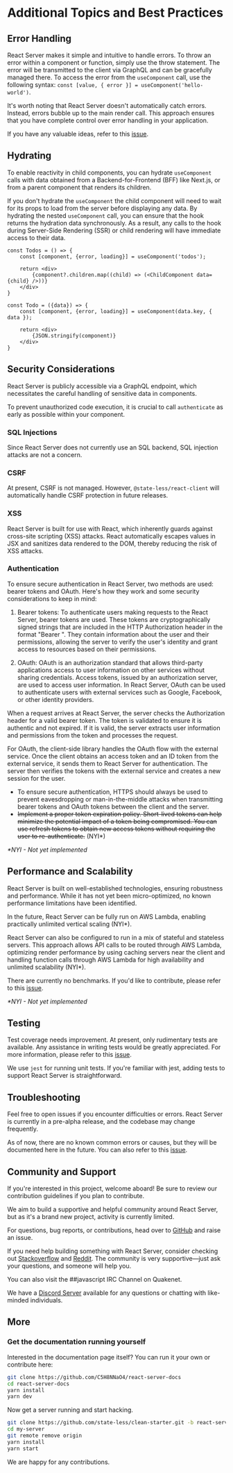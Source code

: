 # Additional Topics and Best Practices

## Error Handling

React Server makes it simple and intuitive to handle errors. To throw an error within a component or function, simply use the throw statement. The error will be transmitted to the client via GraphQL and can be gracefully managed there. To access the error from the `useComponent` call, use the following syntax: `const [value, { error }] = useComponent('hello-world')`.

It's worth noting that React Server doesn't automatically catch errors. Instead, errors bubble up to the main render call. This approach ensures that you have complete control over error handling in your application.

If you have any valuable ideas, refer to this [issue](https://github.com/state-less/react-server/issues/18).

## Hydrating

To enable reactivity in child components, you can hydrate `useComponent` calls with data obtained from a Backend-for-Frontend (BFF) like Next.js, or from a parent component that renders its children.

If you don't hydrate the `useComponent` the child component will need to wait for its props to load from the server before displaying any data. By hydrating the nested `useComponent` call, you can ensure that the hook returns the hydration data synchronously. As a result, any calls to the hook during Server-Side Rendering (SSR) or child rendering will have immediate access to their data.


```tsx
const Todos = () => {
    const [component, {error, loading}] = useComponent('todos');

    return <div>
        {component?.children.map((child) => (<ChildComponent data={child} />))}
    </div>
}

const Todo = ({data}) => {
    const [component, {error, loading}] = useComponent(data.key, { data });

    return <div>
        {JSON.stringify(component)}
    </div>
}
```
## Security Considerations

React Server is publicly accessible via a GraphQL endpoint, which necessitates the careful handling of sensitive data in components.

To prevent unauthorized code execution, it is crucial to call `authenticate` as early as possible within your component.

### SQL Injections
Since React Server does not currently use an SQL backend, SQL injection attacks are not a concern.

### CSRF
At present, CSRF is not managed. However, `@state-less/react-client` will automatically handle CSRF protection in future releases.

### XSS
React Server is built for use with React, which inherently guards against cross-site scripting (XSS) attacks. React automatically escapes values in JSX and sanitizes data rendered to the DOM, thereby reducing the risk of XSS attacks.


### Authentication

To ensure secure authentication in React Server, two methods are used: bearer tokens and OAuth. Here's how they work and some security considerations to keep in mind:

1. Bearer tokens: To authenticate users making requests to the React Server, bearer tokens are used. These tokens are cryptographically signed strings that are included in the HTTP Authorization header in the format "Bearer <token>". They contain information about the user and their permissions, allowing the server to verify the user's identity and grant access to resources based on their permissions.

2. OAuth: OAuth is an authorization standard that allows third-party applications access to user information on other services without sharing credentials. Access tokens, issued by an authorization server, are used to access user information. In React Server, OAuth can be used to authenticate users with external services such as Google, Facebook, or other identity providers.

When a request arrives at React Server, the server checks the Authorization header for a valid bearer token. The token is validated to ensure it is authentic and not expired. If it is valid, the server extracts user information and permissions from the token and processes the request.

For OAuth, the client-side library handles the OAuth flow with the external service. Once the client obtains an access token and an ID token from the external service, it sends them to React Server for authentication. The server then verifies the tokens with the external service and creates a new session for the user.

* To ensure secure authentication, HTTPS should always be used to prevent eavesdropping or man-in-the-middle attacks when transmitting bearer tokens and OAuth tokens between the client and the server.
* ~~Implement a proper token expiration policy. Short-lived tokens can help minimize the potential impact of a token being compromised. You can use refresh tokens to obtain new access tokens without requiring the user to re-authenticate.~~ (NYI*)

*\*NYI - Not yet implemented*

## Performance and Scalability

React Server is built on well-established technologies, ensuring robustness and performance. While it has not yet been micro-optimized, no known performance limitations have been identified.

In the future, React Server can be fully run on AWS Lambda, enabling practically unlimited vertical scaling (NYI*).

React Server can also be configured to run in a mix of stateful and stateless servers. This approach allows API calls to be routed through AWS Lambda, optimizing render performance by using caching servers near the client and handling function calls through AWS Lambda for high availability and unlimited scalability (NYI*).

There are currently no benchmarks. If you'd like to contribute, please refer to this [issue](https://github.com/state-less/react-server/issues/19).

*\*NYI - Not yet implemented*

## Testing

Test coverage needs improvement. At present, only rudimentary tests are available. Any assistance in writing tests would be greatly appreciated. For more information, please refer to this [issue](https://github.com/state-less/react-server/issues/20).

We use `jest` for running unit tests. If you're familiar with jest, adding tests to support React Server is straightforward.

## Troubleshooting

Feel free to open issues if you encounter difficulties or errors. React Server is currently in a pre-alpha release, and the codebase may change frequently.

As of now, there are no known common errors or causes, but they will be documented here in the future. You can also refer to this [issue](https://github.com/state-less/react-server/issues/21).

## Community and Support

If you're interested in this project, welcome aboard! Be sure to review our contribution guidelines if you plan to contribute.

We aim to build a supportive and helpful community around React Server, but as it's a brand new project, activity is currently limited.

For questions, bug reports, or contributions, head over to [GitHub](https://github.com/state-less/react-server/issuesF) and raise an issue.

If you need help building something with React Server, consider checking out [Stackoverflow](stackoverflow.com) and [Reddit](https://www.reddit.com/r/learnprogramming). The community is very supportive—just ask your questions, and someone will help you.

You can also visit the ##javascript IRC Channel on Quakenet.

We have a [Discord Server](https://discord.gg/MJuVT4kE) available for any questions or chatting with like-minded individuals.

## More
### Get the documentation running yourself

Interested in the documentation page itself? You can run it your own or contribute here:

```bash
git clone https://github.com/C5H8NNaO4/react-server-docs
cd react-server-docs
yarn install
yarn dev
```

Now get a server running and start hacking. 

```bash
git clone https://github.com/state-less/clean-starter.git -b react-server my-server
cd my-server
git remote remove origin
yarn install
yarn start
```

We are happy for any contributions.
